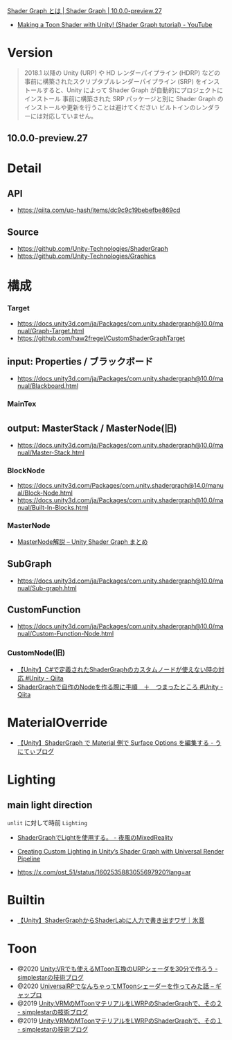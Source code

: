 [Shader Graph とは | Shader Graph | 10.0.0-preview.27 ](https://docs.unity3d.com/ja/Packages/com.unity.shadergraph@10.0/manual/index.html)

- [Making a Toon Shader with Unity! (Shader Graph tutorial) - YouTube](https://www.youtube.com/watch?v=_jTXd3x6gOY)

# Version

> 2018.1 以降の Unity
> (URP) や HD レンダーパイプライン (HDRP) などの事前に構築されたスクリプタブルレンダーパイプライン (SRP) をインストールすると、Unity によって Shader Graph が自動的にプロジェクトにインストール
> 事前に構築された SRP パッケージと別に Shader Graph のインストールや更新を行うことは避けてください
> ビルトインのレンダラーには対応していません。

## 10.0.0-preview.27

# Detail

## API

- https://qiita.com/up-hash/items/dc9c9c19bebefbe869cd

## Source

- https://github.com/Unity-Technologies/ShaderGraph
- https://github.com/Unity-Technologies/Graphics

# 構成

### Target

- https://docs.unity3d.com/ja/Packages/com.unity.shadergraph@10.0/manual/Graph-Target.html
- https://github.com/haw2fregel/CustomShaderGraphTarget

## input: Properties / ブラックボード

- https://docs.unity3d.com/ja/Packages/com.unity.shadergraph@10.0/manual/Blackboard.html

### MainTex

## output: MasterStack / MasterNode(旧)

- https://docs.unity3d.com/ja/Packages/com.unity.shadergraph@10.0/manual/Master-Stack.html

### BlockNode

- https://docs.unity3d.com/Packages/com.unity.shadergraph@14.0/manual/Block-Node.html
- https://docs.unity3d.com/ja/Packages/com.unity.shadergraph@10.0/manual/Built-In-Blocks.html

### MasterNode

- [MasterNode解説 &#8211; Unity Shader Graph まとめ](https://shadergraph.sanukin.net/masternode)

## SubGraph

- https://docs.unity3d.com/ja/Packages/com.unity.shadergraph@10.0/manual/Sub-graph.html

## CustomFunction

- https://docs.unity3d.com/ja/Packages/com.unity.shadergraph@10.0/manual/Custom-Function-Node.html

### CustomNode(旧)

- [【Unity】C#で定義されたShaderGraphのカスタムノードが使えない時の対応 #Unity - Qiita](https://qiita.com/pio/items/1127198fb269243a5392)
- [ShaderGraphで自作のNodeを作る際に手順　＋　つまったところ #Unity - Qiita](https://qiita.com/herieru/items/cbc65f4849d048fa27c9)

# MaterialOverride

- [【Unity】ShaderGraph で Material 側で Surface Options を編集する - うにてぃブログ](https://hacchi-man.hatenablog.com/entry/2022/10/02/220000)

# Lighting

## main light direction

`unlit` に対して時前 `Lighting`

- [ShaderGraphでLightを使用する。 - 夜風のMixedReality](https://redhologerbera.hatenablog.com/entry/2021/08/15/194638)
- [Creating Custom Lighting in Unity’s Shader Graph with Universal Render Pipeline](https://nedmakesgames.medium.com/creating-custom-lighting-in-unitys-shader-graph-with-universal-render-pipeline-5ad442c27276)

- https://x.com/ost_51/status/1602535883055697920?lang=ar

# Builtin

- [【Unity】ShaderGraphからShaderLabに人力で書き出すワザ｜氷音](https://note.com/hyoune_note/n/n71d5f872e403)

# Toon

- @2020 [Unity:VRでも使えるMToon互換のURPシェーダを30分で作ろう - simplestarの技術ブログ](https://simplestar-tech.hatenablog.com/entry/2020/02/16/164252)
- @2020 [UniversalRPでなんちゃってMToonシェーダーを作ってみた話 &#8211; ギャップロ](https://gaprot.jp/2020/04/14/universalrp-mtoon/)
- @2019 [Unity:VRMのMToonマテリアルをLWRPのShaderGraphで、その２ - simplestarの技術ブログ](https://simplestar-tech.hatenablog.com/entry/2019/07/15/173818)
- @2019 [Unity:VRMのMToonマテリアルをLWRPのShaderGraphで、その１ - simplestarの技術ブログ](https://simplestar-tech.hatenablog.com/entry/2019/07/15/110051)
